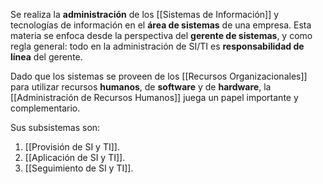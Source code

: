 Se realiza la **administración** de los [[Sistemas de Información]] y tecnologías de información en el **área de sistemas** de una empresa. Esta materia se enfoca desde la perspectiva del **gerente de sistemas**, y como regla general: todo en la administración de SI/TI es **responsabilidad de línea** del gerente.

Dado que los sistemas se proveen de los [[Recursos Organizacionales]] para utilizar recursos **humanos**, de **software** y de **hardware**, la [[Administración de Recursos Humanos]] juega un papel importante y complementario.

Sus subsistemas son:

1. [[Provisión de SI y TI]].
2. [[Aplicación de SI y TI]].
3. [[Seguimiento de SI y TI]].
